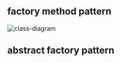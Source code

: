 
## factory method pattern

![class-diagram](https://user-images.githubusercontent.com/67587446/159250754-0c3b883d-4960-41da-98d8-9ee5733b2b19.png)


## abstract factory pattern
